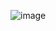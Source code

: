 ![image](https://github.com/zevolpato/Avaliacao_UC08/assets/8071758/d7d81590-c963-457c-b2e5-722aab7c872c)
